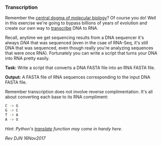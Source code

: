 ### Transcription

Remember the [central dogma of molecular biology](https://en.wikipedia.org/wiki/Central_dogma_of_molecular_biology)? Of course you do! Well in this exercise we're going to bypass billions of years of evolution and create our own way to [transcribe](https://en.wikipedia.org/wiki/Transcription_(biology)) DNA to RNA.

Recall, anytime we get sequencing results from a DNA sequencer it's always *DNA* that was sequenced (even in the csae of RNA-Seq, it's still DNA that was sequenced, even though really you're analyzing sequences that were once RNA). Fortunately you can write a script that turns your DNA into RNA pretty easily.

**Task:** Write a script that converts a DNA FASTA file into an RNA FASTA file.

**Output:** A FASTA file of RNA sequences corresponding to the input DNA FASTA file.

Remember transcription does not involve reverse complimentation. It's all about converting each base to its RNA compliment:

```bash
C -> G
G -> C
T -> A
A -> U
```

*Hint: Python's [translate](http://python-reference.readthedocs.io/en/latest/docs/str/translate.html) function may come in handy here.*

*Rev DJN 16Nov2017*
